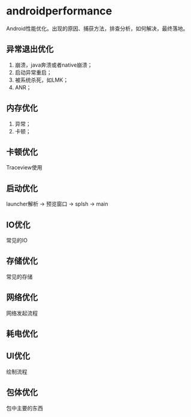 # androidperformance
Android性能优化。出现的原因、捕获方法，排查分析，如何解决，最终落地。

## 异常退出优化
1. 崩溃，java奔溃或者native崩溃；
2. 启动异常重启；
3. 被系统杀死，如LMK；
4. ANR；

## 内存优化
1. 异常；
2. 卡顿；

## 卡顿优化
Traceview使用

## 启动优化
launcher解析 -> 预览窗口 -> splsh -> main

## IO优化
常见的IO

## 存储优化
常见的存储

## 网络优化
网络发起流程


## 耗电优化

## UI优化
绘制流程

## 包体优化
包中主要的东西
